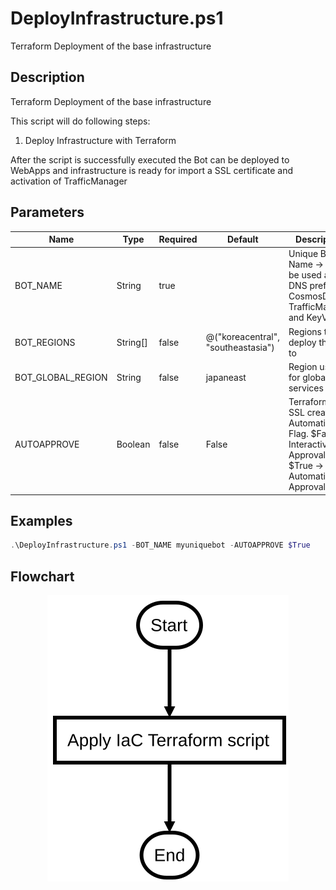# DeployInfrastructure.ps1

Terraform Deployment of the base infrastructure

## Description

Terraform Deployment of the base infrastructure

This script will do following steps:

1. Deploy Infrastructure with Terraform

After the script is successfully executed the Bot can be deployed to WebApps and infrastructure is ready for import 
a SSL certificate and activation of TrafficManager

## Parameters

| Name | Type | Required | Default | Description |
| - | - | - | - | - |
| BOT_NAME | String | true |  | Unique Bot Name -> will be used as DNS prefix for CosmosDB, TrafficManager and KeyVault |
| BOT_REGIONS | String[] | false | @("koreacentral", "southeastasia") | Regions to deploy the Bot to |
| BOT_GLOBAL_REGION | String | false | japaneast | Region used for global services |
| AUTOAPPROVE | Boolean | false | False | Terraform and SSL creation Automation Flag. $False -> Interactive, Approval $True -> Automatic Approval |

## Examples

```powershell
.\DeployInfrastructure.ps1 -BOT_NAME myuniquebot -AUTOAPPROVE $True

```


## Flowchart

<div align='center'>

![Flowchart for DeployInfrastructure.ps1](../flowchart/DeployInfrastructure.flowchart.svg)
</div>
